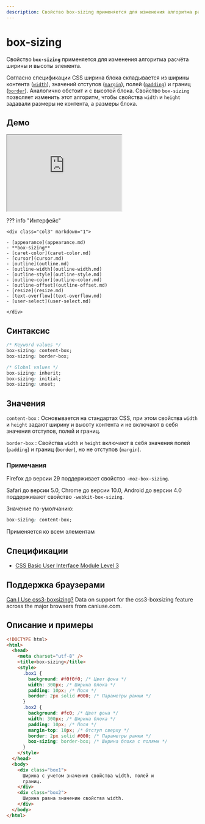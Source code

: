 ```yaml
---
description: Свойство box-sizing применяется для изменения алгоритма расчёта ширины и высоты элемента
---
```


# box-sizing

Свойство **`box-sizing`** применяется для изменения алгоритма расчёта ширины и высоты элемента.

Согласно спецификации CSS ширина блока складывается из ширины контента ([`width`](width.md)), значений отступов ([`margin`](margin.md)), полей ([`padding`](padding.md)) и границ ([`border`](border.md)). Аналогично обстоит и с высотой блока. Свойство `box-sizing` позволяет изменить этот алгоритм, чтобы свойства `width` и `height` задавали размеры не контента, а размеры блока.

## Демо

<iframe class="interactive is-default-height" height="200" src="https://interactive-examples.mdn.mozilla.net/pages/css/box-sizing.html" title="MDN Web Docs Interactive Example" loading="lazy" data-readystate="complete"></iframe>

??? info "Интерфейс"

    <div class="col3" markdown="1">

    - [appearance](appearance.md)
    - **box-sizing**
    - [caret-color](caret-color.md)
    - [cursor](cursor.md)
    - [outline](outline.md)
    - [outline-width](outline-width.md)
    - [outline-style](outline-style.md)
    - [outline-color](outline-color.md)
    - [outline-offset](outline-offset.md)
    - [resize](resize.md)
    - [text-overflow](text-overflow.md)
    - [user-select](user-select.md)

    </div>

## Синтаксис

```css
/* Keyword values */
box-sizing: content-box;
box-sizing: border-box;

/* Global values */
box-sizing: inherit;
box-sizing: initial;
box-sizing: unset;
```

## Значения

`content-box`
: Основывается на стандартах CSS, при этом свойства `width` и `height` задают ширину и высоту контента и не включают в себя значения отступов, полей и границ.

`border-box`
: Свойства `width` и `height` включают в себя значения полей (`padding`) и границ (`border`), но не отступов (`margin`).

### Примечания

Firefox до версии 29 поддерживает свойство `-moz-box-sizing`.

Safari до версии 5.0, Chrome до версии 10.0, Android до версии 4.0 поддерживают свойство `-webkit-box-sizing`.

Значение по-умолчанию:

```css
box-sizing: content-box;
```

Применяется ко всем элементам

## Спецификации

- [CSS Basic User Interface Module Level 3](http://dev.w3.org/csswg/css3-ui/#box-sizing)

## Поддержка браузерами

<p class="ciu_embed" data-feature="css3-boxsizing" data-periods="future_1,current,past_1,past_2">
  <a href="http://caniuse.com/#feat=css3-boxsizing">Can I Use css3-boxsizing?</a> Data on support for the css3-boxsizing feature across the major browsers from caniuse.com.
</p>

## Описание и примеры

```html
<!DOCTYPE html>
<html>
  <head>
    <meta charset="utf-8" />
    <title>box-sizing</title>
    <style>
      .box1 {
        background: #f0f0f0; /* Цвет фона */
        width: 300px; /* Ширина блока */
        padding: 10px; /* Поля */
        border: 2px solid #000; /* Параметры рамки */
      }
      .box2 {
        background: #fc0; /* Цвет фона */
        width: 300px; /* Ширина блока */
        padding: 10px; /* Поля */
        margin-top: 10px; /* Отступ сверху */
        border: 2px solid #000; /* Параметры рамки */
        box-sizing: border-box; /* Ширина блока с полями */
      }
    </style>
  </head>
  <body>
    <div class="box1">
      Ширина с учетом значения свойства width, полей и
      границ.
    </div>
    <div class="box2">
      Ширина равна значению свойства width.
    </div>
  </body>
</html>
```

